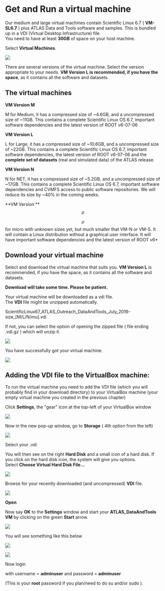 # Get and Run a virtual machine

Our medium and large virtual machines contain Scientific Linux 6.7 \( **VM-SL6.7** \) plus ATLAS Data and Tools software and samples.  This is bundled up in a VDI  \(Virtual Desktop Infrastructure\) file.  
You need to have at least  **30GB** of space on your host machine.

Select **Virtual Machines**.

[![](pictures/VMbutton.jpg)](http://opendata.atlas.cern/extendedanalysis/vm-toolbox.php)

There are several versions of the virtual machine.  Select the version appropriate to your needs.  **VM Version L is recommended, if you have the space**, as it contains all the software and datasets.

## The virtual machines

**VM Version M**

M for Medium, it has a compressed size of ~4.6GB, and a uncompressed size of ~11GB. This contains a complete Scientific Linux OS 6.7, important software dependencies and the latest version of ROOT v6-07-06

**VM Version L**

L for Large, it has a compressed size of ~10.6GB, and a uncompressed size of ~22GB. This contains a complete Scientific Linux OS 6.7, important software dependencies, the latest version of ROOT v6-07-06 and the **complete set of datasets** \(real and simulated data\) of the ATLAS release.

**VM Version N**

N for NET, it has a compressed size of ~5.2GB, and a uncompressed size of ~17GB. This contains a complete Scientific Linux OS 6.7, important software dependencies and CVMFS access to public software repositories. We will reduce its size by ~40% in the coming weeks.

**VM Version **$$\mu$$

$$\mu$$ for micro with unknown sizes yet, but much smaller that VM-N or VM-S. It will contain a Linux distribution without a graphical user interface. It will have important software dependencies and the latest version of ROOT v6\*

## Download your virtual machine

Select and download the virtual machine that suits you.  **VM Version L** is recommended, if you have the space, as it contains all the software and datasets.

**Download will take some time.  Please be patient.**

Your virtual machine will be downloaded as a vdi file.  
The **VDI** file might be unzipped automatically.

ScientificLinux67\_ATLAS\_Outreach\_DataAndTools\_July\_2016-size\_\[M/L/N/mu\].vdi

If not, you can select the option of opening the zipped file \( file ending .vdi.gz \) which will unzip it.

![](NewPictures/DownloadVMS.jpg)

You have successfully got your virtual machine.

![](NewPictures/orangeVDI2.png)

## Adding the VDI file to the VirtualBox machine:

To run the virtual machine you need to add the VDI file \(which you will probably find in your download directory\) to your VirtualBox machine \(your empty virtual machine you created in the previous chapter\)

Click **Settings**, the "gear" icon at the top-left of your VirtualBox window

![](NewPictures/Settings.jpg)

Now in the new pop-up window, go to **Storage** \( 4th option from the left\)

![](NewPictures/Storage.jpg)

Select your .vdi

You will then see on the right **Hard Disk** and a small icon of a hard disk.  If you click on the hard disk icon, the system will give you options.   
Select **Choose Virtual Hard Disk File...**

![](NewPictures/VirtualHardDisk.jpg)

Browse for your recently downloaded \(and uncompressed\) **VDI** file.

![](NewPictures/Choosevdi.jpg)

**Open**

Now say **OK** to the **Settings** window and start your **ATLAS\_DataAndTools VM** by clicking on the green **Start** arrow.

![](NewPictures/Start.jpg)

You will see something like this below

![](NewPictures/DataAndToolsRunning.jpg)

![](NewPictures/VM-SL6.jpg)

Now login

with username = **adminuser** and password = **adminuser**

\(This is your **root** password if you plan/need to do su and/or sudo \).

